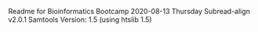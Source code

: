 Readme for Bioinformatics Bootcamp
2020-08-13 Thursday
Subread-align v2.0.1
Samtools Version: 1.5 (using htslib 1.5)

